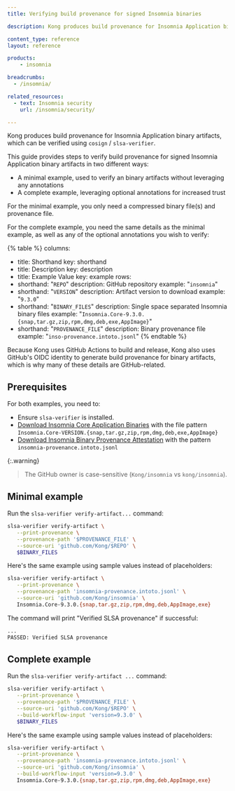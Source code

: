 ```yaml
---
title: Verifying build provenance for signed Insomnia binaries

description: Kong produces build provenance for Insomnia Application binary artifacts, which can be verified.

content_type: reference
layout: reference

products:
    - insomnia

breadcrumbs:
  - /insomnia/

related_resources:
  - text: Insomnia security
    url: /insomnia/security/

---
```


Kong produces build provenance for Insomnia Application binary artifacts, which can be verified using `cosign` / `slsa-verifier`.

This guide provides steps to verify build provenance for signed Insomnia Application binary artifacts in two different ways:

* A minimal example, used to verify an binary artifacts without leveraging any annotations
* A complete example, leveraging optional annotations for increased trust

For the minimal example, you only need a compressed binary file(s) and provenance file.

For the complete example, you need the same details as the minimal example, as well as any of the optional annotations you wish to verify:

{% table %}
columns:
  - title: Shorthand
    key: shorthand
  - title: Description
    key: description
  - title: Example Value
    key: example
rows:
  - shorthand: "`REPO`"
    description: GitHub repository
    example: "`insomnia`"
  - shorthand: "`VERSION`"
    description: Artifact version to download
    example: "`9.3.0`"
  - shorthand: "`BINARY_FILES`"
    description: Single space separated Insomnia binary files
    example: "`Insomnia.Core-9.3.0.{snap,tar.gz,zip,rpm,dmg,deb,exe,AppImage}`"
  - shorthand: "`PROVENANCE_FILE`"
    description: Binary provenance file
    example: "`inso-provenance.intoto.jsonl`"
{% endtable %}

Because Kong uses GitHub Actions to build and release, Kong also uses GitHub's OIDC identity to generate build provenance for binary artifacts, which is why many of these details are GitHub-related.

## Prerequisites

For both examples, you need to:

* Ensure `slsa-verifier` is installed.
* [Download Insomnia Core Application Binaries](https://updates.insomnia.rest/downloads/release/latest?app=com.insomnia.app&channel=stable) with the file pattern `Insomnia.Core-VERSION.{snap,tar.gz,zip,rpm,dmg,deb,exe,AppImage}`
* [Download Insomnia Binary Provenance Attestation](https://updates.insomnia.rest/downloads/release/latest?app=com.insomnia.app&channel=stable) with the pattern `insomnia-provenance.intoto.jsonl`

{:.warning}
> The GitHub owner is case-sensitive (`Kong/insomnia` vs `kong/insomnia`).

## Minimal example

Run the `slsa-verifier verify-artifact...` command:

```sh
slsa-verifier verify-artifact \
   --print-provenance \
   --provenance-path '$PROVENANCE_FILE' \
   --source-uri 'github.com/Kong/$REPO' \
   $BINARY_FILES
```

Here's the same example using sample values instead of placeholders:

```sh
slsa-verifier verify-artifact \
   --print-provenance \
   --provenance-path 'insomnia-provenance.intoto.jsonl' \
   --source-uri 'github.com/Kong/insomnia' \
   Insomnia.Core-9.3.0.{snap,tar.gz,zip,rpm,dmg,deb,AppImage,exe}
```

The command will print "Verified SLSA provenance" if successful:

```sh
...
PASSED: Verified SLSA provenance
```

## Complete example


Run the `slsa-verifier verify-artifact ...` command:

```sh
slsa-verifier verify-artifact \
   --print-provenance \
   --provenance-path '$PROVENANCE_FILE' \
   --source-uri 'github.com/Kong/$REPO' \
   --build-workflow-input 'version=9.3.0' \
   $BINARY_FILES
```

Here's the same example using sample values instead of placeholders:

```sh
slsa-verifier verify-artifact \
   --print-provenance \
   --provenance-path 'insomnia-provenance.intoto.jsonl' \
   --source-uri 'github.com/Kong/insomnia' \
   --build-workflow-input 'version=9.3.0' \
   Insomnia.Core-9.3.0.{snap,tar.gz,zip,rpm,dmg,deb,AppImage,exe}
```